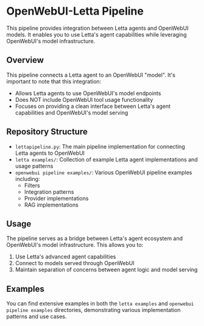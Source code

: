 # OpenWebUI-Letta Pipeline

This pipeline provides integration between Letta agents and OpenWebUI models. It enables you to use Letta's agent capabilities while leveraging OpenWebUI's model infrastructure.

## Overview

This pipeline connects a Letta agent to an OpenWebUI "model". It's important to note that this integration:
- Allows Letta agents to use OpenWebUI's model endpoints
- Does NOT include OpenWebUI tool usage functionality
- Focuses on providing a clean interface between Letta's agent capabilities and OpenWebUI's model serving

## Repository Structure

- `lettapipeline.py`: The main pipeline implementation for connecting Letta agents to OpenWebUI
- `letta examples/`: Collection of example Letta agent implementations and usage patterns
- `openwebui pipeline examples/`: Various OpenWebUI pipeline examples including:
  - Filters
  - Integration patterns
  - Provider implementations
  - RAG implementations

## Usage

The pipeline serves as a bridge between Letta's agent ecosystem and OpenWebUI's model infrastructure. This allows you to:
1. Use Letta's advanced agent capabilities
2. Connect to models served through OpenWebUI
3. Maintain separation of concerns between agent logic and model serving

## Examples

You can find extensive examples in both the `letta examples` and `openwebui pipeline examples` directories, demonstrating various implementation patterns and use cases.